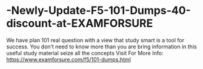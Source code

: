 # -Newly-Update-F5-101-Dumps-40-discount-at-EXAMFORSURE
We have plan 101 real question with a view that study smart is a tool for success. You don’t need to know more than you are bring information in this useful study material seize all the concepts  Visit For More Info: https://www.examforsure.com/f5/101-dumps.html
